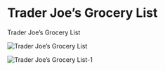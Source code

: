 # Trader Joe’s Grocery List

Trader Joe’s Grocery List

![Trader Joe’s Grocery List](/images/Trader%20Joe’s%20Grocery%20List.png)

![Trader Joe’s Grocery List-1](/images/Trader%20Joe’s%20Grocery%20List-1.png)

